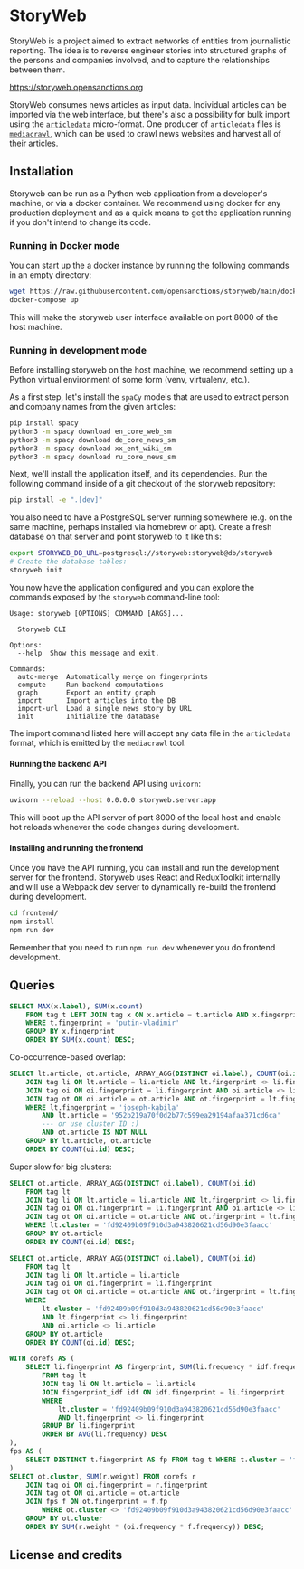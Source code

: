 # StoryWeb

StoryWeb is a project aimed to extract networks of entities from journalistic reporting. The idea is to reverse engineer stories into structured graphs of the persons and companies involved, and to capture the relationships between them.

https://storyweb.opensanctions.org

StoryWeb consumes news articles as input data. Individual articles can be imported via the web interface, but there's also a possibility for bulk import using the [`articledata`](https://github.com/pudo/articledata) micro-format. One producer of `articledata` files is [`mediacrawl`](https://github.com/opensanctions/mediacrawl), which can be used to crawl news websites and harvest all of their articles.

## Installation

Storyweb can be run as a Python web application from a developer's machine, or via a docker container. We recommend using docker for any production deployment and as a quick means to get the application running if you don't intend to change its code.

### Running in Docker mode

You can start up the a docker instance by running the following commands in an empty directory:

```bash
wget https://raw.githubusercontent.com/opensanctions/storyweb/main/docker-compose.yml
docker-compose up
```

This will make the storyweb user interface available on port 8000 of the host machine.

### Running in development mode

Before installing storyweb on the host machine, we recommend setting up a Python virtual environment of some form (venv, virtualenv, etc.). 

As a first step, let's install the `spaCy` models that are used to extract person and company names from the given articles: 

```bash
pip install spacy
python3 -m spacy download en_core_web_sm
python3 -m spacy download de_core_news_sm
python3 -m spacy download xx_ent_wiki_sm
python3 -m spacy download ru_core_news_sm
```

Next, we'll install the application itself, and its dependencies. Run the following command inside of a git checkout of the storyweb repository:

```bash
pip install -e ".[dev]"
```

You also need to have a PostgreSQL server running somewhere (e.g. on the same machine, perhaps installed via homebrew or apt). Create a fresh database on that server and point storyweb to it like this: 

```bash
export STORYWEB_DB_URL=postgresql://storyweb:storyweb@db/storyweb
# Create the database tables:
storyweb init
```

You now have the application configured and you can explore the commands exposed by the `storyweb` command-line tool:

```
Usage: storyweb [OPTIONS] COMMAND [ARGS]...

  Storyweb CLI

Options:
  --help  Show this message and exit.

Commands:
  auto-merge  Automatically merge on fingerprints
  compute     Run backend computations
  graph       Export an entity graph
  import      Import articles into the DB
  import-url  Load a single news story by URL
  init        Initialize the database
```

The import command listed here will accept any data file in the `articledata` format, which is emitted by the `mediacrawl` tool.

#### Running the backend API

Finally, you can run the backend API using `uvicorn`:

```bash
uvicorn --reload --host 0.0.0.0 storyweb.server:app
```

This will boot up the API server of port 8000 of the local host and enable hot reloads whenever the code changes during development. 

#### Installing and running the frontend

Once you have the API running, you can install and run the development server for the frontend. Storyweb uses React and ReduxToolkit internally and will use a Webpack dev server to dynamically re-build the frontend during development.

```bash
cd frontend/
npm install 
npm run dev
```

Remember that you need to run `npm run dev` whenever you do frontend development.

## Queries


```sql
SELECT MAX(x.label), SUM(x.count)
	FROM tag t LEFT JOIN tag x ON x.article = t.article AND x.fingerprint <> t.fingerprint
	WHERE t.fingerprint = 'putin-vladimir'
	GROUP BY x.fingerprint
	ORDER BY SUM(x.count) DESC;
```

Co-occurrence-based overlap:
```sql
SELECT lt.article, ot.article, ARRAY_AGG(DISTINCT oi.label), COUNT(oi.id) FROM tag lt
	JOIN tag li ON lt.article = li.article AND lt.fingerprint <> li.fingerprint
	JOIN tag oi ON oi.fingerprint = li.fingerprint AND oi.article <> li.article
	JOIN tag ot ON oi.article = ot.article AND ot.fingerprint = lt.fingerprint
	WHERE lt.fingerprint = 'joseph-kabila'
		AND lt.article = '952b219a70f0d2b77c599ea29194afaa371cd6ca'
		--- or use cluster ID :) 
		AND ot.article IS NOT NULL
	GROUP BY lt.article, ot.article
	ORDER BY COUNT(oi.id) DESC;
```

Super slow for big clusters:
```sql
SELECT ot.article, ARRAY_AGG(DISTINCT oi.label), COUNT(oi.id)
	FROM tag lt
	JOIN tag li ON lt.article = li.article AND lt.fingerprint <> li.fingerprint
	JOIN tag oi ON oi.fingerprint = li.fingerprint AND oi.article <> li.article
	JOIN tag ot ON oi.article = ot.article AND ot.fingerprint = lt.fingerprint
	WHERE lt.cluster = 'fd92409b09f910d3a943820621cd56d90e3faacc'
	GROUP BY ot.article
	ORDER BY COUNT(oi.id) DESC;
```

```sql
SELECT ot.article, ARRAY_AGG(DISTINCT oi.label), COUNT(oi.id)
	FROM tag lt
	JOIN tag li ON lt.article = li.article
	JOIN tag oi ON oi.fingerprint = li.fingerprint
	JOIN tag ot ON oi.article = ot.article AND ot.fingerprint = lt.fingerprint
	WHERE
		lt.cluster = 'fd92409b09f910d3a943820621cd56d90e3faacc'
		AND lt.fingerprint <> li.fingerprint
		AND oi.article <> li.article
	GROUP BY ot.article
	ORDER BY COUNT(oi.id) DESC;
```

```sql
WITH corefs AS (
	SELECT li.fingerprint AS fingerprint, SUM(li.frequency * idf.frequency) AS weight
		FROM tag lt
		JOIN tag li ON lt.article = li.article
		JOIN fingerprint_idf idf ON idf.fingerprint = li.fingerprint
		WHERE
			lt.cluster = 'fd92409b09f910d3a943820621cd56d90e3faacc'
			AND lt.fingerprint <> li.fingerprint
		GROUP BY li.fingerprint
		ORDER BY AVG(li.frequency) DESC
),
fps AS (
	SELECT DISTINCT t.fingerprint AS fp FROM tag t WHERE t.cluster = 'fd92409b09f910d3a943820621cd56d90e3faacc'
)
SELECT ot.cluster, SUM(r.weight) FROM corefs r
	JOIN tag oi ON oi.fingerprint = r.fingerprint
	JOIN tag ot ON oi.article = ot.article
	JOIN fps f ON ot.fingerprint = f.fp
		WHERE ot.cluster <> 'fd92409b09f910d3a943820621cd56d90e3faacc'
	GROUP BY ot.cluster
	ORDER BY SUM(r.weight * (oi.frequency * f.frequency)) DESC;
```


## License and credits


